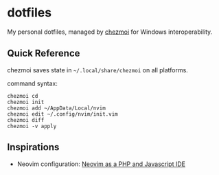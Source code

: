 # dotfiles

My personal dotfiles, managed by [chezmoi](https://github.com/twpayne/chezmoi)
for Windows interoperability.

## Quick Reference

chezmoi saves state in `~/.local/share/chezmoi` on all platforms.

command syntax:

```shell
chezmoi cd
chezmoi init
chezmoi add ~/AppData/Local/nvim
chezmoi edit ~/.config/nvim/init.vim
chezmoi diff
chezmoi -v apply
```

## Inspirations

- Neovim configuration: [Neovim as a PHP and Javascript IDE](https://laracasts.com/series/neovim-as-a-php-ide)


